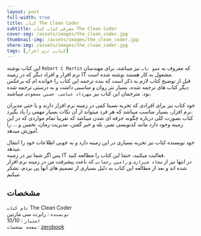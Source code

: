 ```yaml
---
layout: post
full-width: true
title: کتاب The Clean Coder
subtitle: معرفی کتاب کتاب The Clean Coder
cover-img: /assets/images/the_clean_coder.jpg
thumbnail-img: /assets/images/the_clean_coder.jpg
share-img: /assets/images/the_clean_coder.jpg
tags: [کتاب, نرم افزار]
---
```


این کتاب نوشته `Robert C Martin` که معروف به `عمو باب` نیز میباشد، برای مهندسان نرم افزار و افراد دیگر که در زمینه IT مشغول به کار هستند نوشته شده است.  
قبل از توضیح کتاب لازم به ذکر است که بنده ترجمه این کتاب را خوانده ام که برعکس دیگر کتاب های ترجمه شده، بسیار نثر روان و مناسبی داشت و به درستی ترجمه شده بود. مترجمان این کتاب نیز `مهرداد عباسی، حسین مسعودی` میباشند.  

خود کتاب نیز برای افرادی که تجربه نسبتا کمی در زمینه نرم افزار دارند و یا حتی مدیران نرم افزار، بسیار مناسب میباشد که هر فرد میتواند از آن نکات بسیار مهمی را یاد بگیرد.  
کتاب بصورت کلی درباره چگونه حرفه ای شدن میباشد که تقریبا تمام مواردی که در این زمینه وجود دارد مانند کدنویسی تمیز، بله و خیر گفتن، مدیریت زمان، تخمین و ... را آموزش میدهد.  

خود نویسنده کتاب نیز تجربه بسیاری در این زمینه دارد و به خوبی اطلاعات خود را انتقال میدهد.  
پس اگر شما نیز در زمینه IT فعالیت میکنید، حتما این کتاب را مطالعه کنید.  
در انتها نیز از `سجاد شیرازی` و `رامین رحمانی` که باعث پیشرفت من در زمینه نرم افزار شده اند و بعد از مطالعه این کتاب به دلیل بسیاری از تصمیم های آنها پی بردم، تشکر میکنم.  

## مشخصات
`نام کتاب` The Clean Coder   
`نویسنده` : رابرت سی مارتین  
`امتیاز` : 10/10  
`صفحه مشخصات` : [zerobook](https://zerobook.ir/product/%DA%A9%D8%AF%D9%86%D9%88%DB%8C%D8%B3-%D8%AA%D9%85%DB%8C%D8%B2/)  